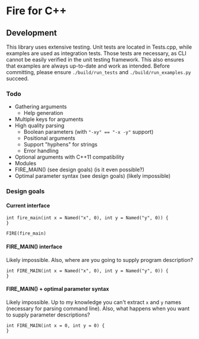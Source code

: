 # Fire for C++

## Development

This library uses extensive testing. Unit tests are located in Tests.cpp, while examples are used as integration tests. Those tests are necessary, as CLI cannot be easily verified in the unit testing framework. This also ensures that examples are always up-to-date and work as intended. Before committing, please ensure `./build/run_tests` and `./build/run_examples.py` succeed.

### Todo

* Gathering arguments
    * Help generation
* Multiple keys for arguments
* High quality parsing
    * Boolean parameters (with `"-xy" == "-x -y"` support)
    * Positional arguments
    * Support "hyphens" for strings
    * Error handling
* Optional arguments with C++11 compatibility
* Modules
* FIRE_MAIN() (see design goals) (is it even possible?)
* Optimal parameter syntax (see design goals) (likely impossible)

### Design goals

#### Current interface

```
int fire_main(int x = Named("x", 0), int y = Named("y", 0)) {
}

FIRE(fire_main)
```

#### FIRE_MAIN() interface

Likely impossible. Also, where are you going to supply program description?

```
int FIRE_MAIN(int x = Named("x", 0), int y = Named("y", 0)) {
}
```

#### FIRE_MAIN() + optimal parameter syntax

Likely impossible. Up to my knowledge you can't extract `x` and `y` names (necessary for parsing command line). Also, what happens when you want to supply parameter descriptions?

```
int FIRE_MAIN(int x = 0, int y = 0) {
}
```
